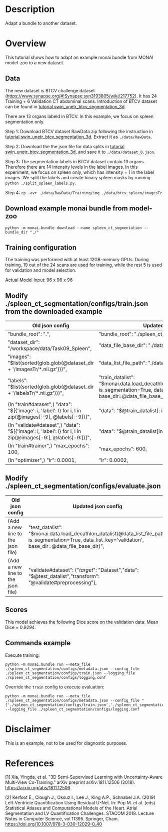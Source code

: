 # Description
Adapt a bundle to another dataset.

# Overview
This tutorial shows how to adapt an example monai bundle from MONAI model-zoo to a new dataset.

## Data
The new dataset is BTCV challenge dataset (https://www.synapse.org/#!Synapse:syn3193805/wiki/217752). It has 24 Training + 6 Validation CT abdominal scans.
Introduction of BTCV dataset can be found in [tutorial swin_unetr_btcv_segmentation_3d](../../3d_segmentation/swin_unetr_btcv_segmentation_3d.ipynb).

There are 13 organs labeld in BTCV. In this example, we focus on spleen segmentation only.

Step 1: Download BTCV dataset RawData.zip following the instruction in [tutorial swin_unetr_btcv_segmentation_3d](../../3d_segmentation/swin_unetr_btcv_segmentation_3d.ipynb). Extract it as `./data/RawData`.

Step 2: Download the the json file for data splits in [tutorial swin_unetr_btcv_segmentation_3d](../../3d_segmentation/swin_unetr_btcv_segmentation_3d.ipynb), and save it to `./data/dataset_0.json`.

Step 3: The segmentation labels in BTCV dataset contain 13 organs. Therefore there are 14 intensity levels in the label images.
In this experiment, we focus on spleen only, which has intensity = 1 in the label images. We split the labels and create binary spleen masks by running `python ./split_spleen_labels.py`.

Step 4: `cp -avr ./data/RawData/Training/img ./data/btcv_spleen/imagesTr`

## Download example monai bundle from model-zoo
```
python -m monai.bundle download --name spleen_ct_segmentation --bundle_dir "./"
```

## Training configuration
The training was performed with at least 12GB-memory GPUs.
During training, 19 out of the 24 scans are used for training, while the rest 5 is used for validation and model selection.

Actual Model Input: 96 x 96 x 96

## Modify ./spleen_ct_segmentation/configs/train.json from the downloaded example
| Old json config | Updated json config |
| --- | --- |
| "bundle_root": ".", | "bundle_root": "./spleen_ct_segmentation", |
| "dataset_dir": "/workspace/data/Task09_Spleen",| "data_file_base_dir": "./data/btcv_spleen", |
| "images": "$list(sorted(glob.glob(@dataset_dir + '/imagesTr/*.nii.gz')))",| "data_list_file_path": "./data/dataset_0.json", |
| "labels": "$list(sorted(glob.glob(@dataset_dir + '/labelsTr/*.nii.gz')))",| "train_datalist": "$monai.data.load_decathlon_datalist(@data_list_file_path, is_segmentation=True, data_list_key='training', base_dir=@data_file_base_dir)", |
| (In "train#dataset",) "data": "$[{'image': i, 'label': l} for i, l in zip(@images[:-9], @labels[:-9])]",| "data": "$@train_datalist[: int(0.8 * len(@train_datalist))]", |
| (In "validate#dataset",) "data": "$[{'image': i, 'label': l} for i, l in zip(@images[-9:], @labels[-9:])]",| "data": "$@train_datalist[int(0.8 * len(@train_datalist)):]", |
| (In "train#trainer",) "max_epochs": 100,| "max_epochs": 600,|
| (In "optimizer",) "lr": 0.0001,| "lr": 0.0002,|

## Modify ./spleen_ct_segmentation/configs/evaluate.json
| Old json config | Updated json config |
| --- | --- |
| (Add a new line to the json file)| "test_datalist": "$monai.data.load_decathlon_datalist(@data_list_file_path, is_segmentation=True, data_list_key='validation', base_dir=@data_file_base_dir)", |
| (Add a new line to the json file)| "validate#dataset": {"_target_": "Dataset","data": "$@test_datalist","transform": "@validate#preprocessing"},|


## Scores
This model achieves the following Dice score on the validation data:
Mean Dice = 0.9294.


## Commands example

Execute training:

```
python -m monai.bundle run --meta_file ./spleen_ct_segmentation/configs/metadata.json --config_file ./spleen_ct_segmentation/configs/train.json --logging_file ./spleen_ct_segmentation/configs/logging.conf
```

Override the `train` config to execute evaluation:

```
python -m monai.bundle run --meta_file ./spleen_ct_segmentation/configs/metadata.json --config_file "['./spleen_ct_segmentation/configs/train.json','./spleen_ct_segmentation/configs/evaluate.json']" --logging_file ./spleen_ct_segmentation/configs/logging.conf
```



# Disclaimer
This is an example, not to be used for diagnostic purposes.

# References
[1] Xia, Yingda, et al. "3D Semi-Supervised Learning with Uncertainty-Aware Multi-View Co-Training." arXiv preprint arXiv:1811.12506 (2018). https://arxiv.org/abs/1811.12506.

[2] Kerfoot E., Clough J., Oksuz I., Lee J., King A.P., Schnabel J.A. (2019) Left-Ventricle Quantification Using Residual U-Net. In: Pop M. et al. (eds) Statistical Atlases and Computational Models of the Heart. Atrial Segmentation and LV Quantification Challenges. STACOM 2018. Lecture Notes in Computer Science, vol 11395. Springer, Cham. https://doi.org/10.1007/978-3-030-12029-0_40
